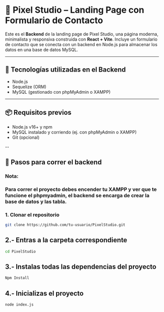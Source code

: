 # 🎨 Pixel Studio – Landing Page con Formulario de Contacto

Este es el **Backend** de la landing page de Pixel Studio, una página moderna, minimalista y responsiva construida con **React + Vite**. Incluye un formulario de contacto que se conecta con un backend en Node.js para almacenar los datos en una base de datos MySQL.

---

## 🧩 Tecnologías utilizadas en el Backend

- Node.js  
- Sequelize (ORM)  
- MySQL (gestionado con phpMyAdmin o XAMPP)

---

## 📦 Requisitos previos

- Node.js v16+ y npm  
- MySQL instalado y corriendo (ej. con phpMyAdmin o XAMPP)  
- Git (opcional)

--

## 🚀 Pasos para correr el backend

### Nota:
### Para correr el proyecto debes encender tu XAMPP y ver que te funcione el phpmyadmin, el backend se encarga de crear la base de datos y las tabla.

### 1. Clonar el repositorio
```bash
git clone https://github.com/tu-usuario/PixelStudio.git
```
## 2.- Entras a la carpeta correspondiente
```bash
cd PixelStudio
```
## 3.- Instalas todas las dependencias del proyecto
```bash
Npm Install
```
## 4.- Inicializas el proyecto
```bash
node index.js
```